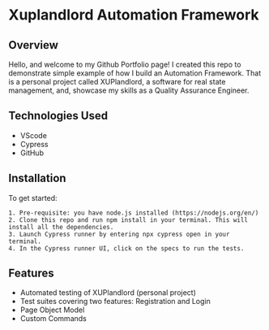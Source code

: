 # Xuplandlord Automation Framework

## Overview

Hello, and welcome to my Github Portfolio page! 
I created this repo to demonstrate simple example of how I build an Automation Framework.
That is a personal project called XUPlandlord, a software for real state management, and, showcase my skills as a Quality Assurance Engineer.

## Technologies Used

- VScode
- Cypress
- GitHub

## Installation

To get started:

    1. Pre-requisite: you have node.js installed (https://nodejs.org/en/)
    2. Clone this repo and run npm install in your terminal. This will install all the dependencies.
    3. Launch Cypress runner by entering npx cypress open in your terminal.
    4. In the Cypress runner UI, click on the specs to run the tests.

## Features

- Automated testing of XUPlandlord (personal project)
- Test suites covering two features: Registration and Login
- Page Object Model
- Custom Commands
